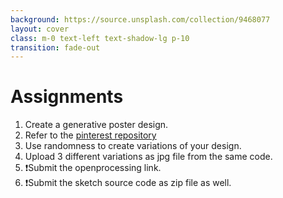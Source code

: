 ```yaml
---
background: https://source.unsplash.com/collection/9468077
layout: cover
class: m-0 text-left text-shadow-lg p-10
transition: fade-out
---
```


# Assignments

1. Create a generative poster design.
2. Refer to the [pinterest repository](https://www.pinterest.com/stixan/computational-graphic-design-inspiration/)
3. Use randomness to create variations of your design.
4. Upload 3 different variations as jpg file from the same code.
5. ❗Submit the openprocessing link.
6. ❗Submit the sketch source code as zip file as well.

